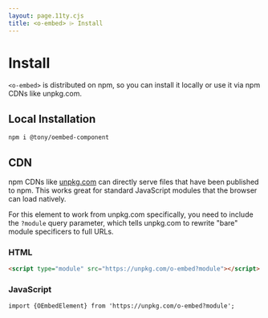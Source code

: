 ```yaml
---
layout: page.11ty.cjs
title: <o-embed> ⌲ Install
---
```


# Install

`<o-embed>` is distributed on npm, so you can install it locally or use it via npm CDNs like unpkg.com.

## Local Installation

```bash
npm i @tony/oembed-component
```

## CDN

npm CDNs like [unpkg.com]() can directly serve files that have been published to npm. This works great for standard JavaScript modules that the browser can load natively.

For this element to work from unpkg.com specifically, you need to include the `?module` query parameter, which tells unpkg.com to rewrite "bare" module specificers to full URLs.

### HTML

```html
<script type="module" src="https://unpkg.com/o-embed?module"></script>
```

### JavaScript

```html
import {OEmbedElement} from 'https://unpkg.com/o-embed?module';
```
